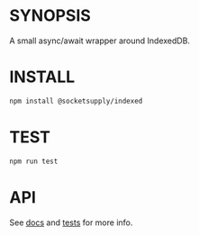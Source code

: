 # SYNOPSIS

A small async/await wrapper around IndexedDB.

# INSTALL

```bash
npm install @socketsupply/indexed
```

# TEST

```bash
npm run test
```

# API

See [docs](./docs/index.md) and [tests](./test/test.js) for more info.
